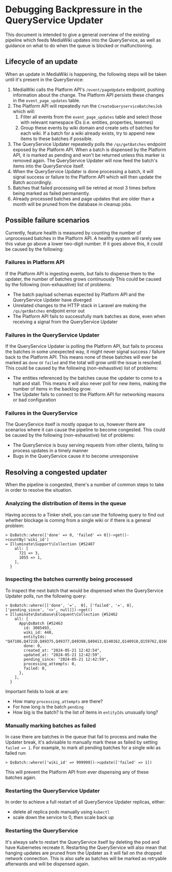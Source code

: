 # Debugging Backpressure in the QueryService Updater

This document is intended to give a general overview of the existing pipeline which feeds MediaWiki updates into the QueryService, as well as guidance on what to do when the queue is blocked or malfunctioning.

## Lifecycle of an update

When an update in MediaWiki is happening, the following steps will be taken until it's present in the QueryService:

1. MediaWiki calls the Platform API's `/event/pageUpdate` endpoint, pushing information about the change. The Platform API persists these changes in the `event_page_updates` table.
2. The Platform API will repeatedly run the `CreateQueryserviceBatchesJob` which will:
	1. Filter all events from the `event_page_updates` table and select those with relevant namespace IDs (i.e. entities, properties, lexemes)
	2. Group these events by wiki domain and create sets of batches for each wiki. If a batch for a wiki already exists, try to append new items to these batches if possible.
3. The QueryService Updater repeatedly polls the `/qs/getBatches` endpoint exposed by the Platform API. When a batch is dispensed by the Platform API, it is marked as pending and won't be returned unless this marker is removed again. The QueryService Updater will now feed the batch's items into the QueryService itself.
4. When the QueryService Updater is done processing a batch, it will signal success or failure to the Platform API which will then update the Batch accordingly.
5. Batches that failed processing will be retried at most 3 times before being marked as failed permanently.
6. Already processed batches and page updates that are older than a month will be pruned from the database in cleanup jobs.

## Possible failure scenarios

Currently, feature health is measured by counting the number of unprocessed batches in the Platform API.
A healthy system will rarely see this value go above a lower two-digit number.
If it goes above this, it could be caused by the following:

### Failures in Platform API

If the Platform API is ingesting events, but fails to dispense them to the updater, the number of batches grows continuously
This could be caused by the following (non-exhaustive) list of problems:

- The batch payload schemas expected by Platform API and the QueryService Updater have diverged
- Unrelated changes to the HTTP stack in Laravel are making the `/qs/getBatches` endpoint error out
- The Platform API fails to successfully mark batches as done, even when receiving a signal from the QueryService Updater

### Failures in the QueryService Updater

If the QueryService Updater is polling the Platform API, but fails to process the batches in some unexpected way, it might never signal success / failure back to the Platform API.
This means none of these batches will ever be marked as `done` or `failed` and the total will grow until the issue is resolved.
This could be caused by the following (non-exhaustive) list of problems:

- The entities referenced by the batches cause the updater to come to a halt and stall. This means it will also never poll for new items, making the number of items in the backlog grow.
- The Updater fails to connect to the Platform API for networking reasons or bad configuration

### Failures in the QueryService

The QueryService itself is mostly opaque to us, however there are scenarios where it can cause the pipeline to become congested.
This could be caused by the following (non-exhaustive) list of problems:

- The QueryService is busy serving requests from other clients, failing to process updates in a timely manner
- Bugs in the QueryService cause it to become unresponsive

## Resolving a congested updater

When the pipeline is congested, there's a number of common steps to take in order to resolve the situation.

### Analyzing the distribution of items in the queue

Having access to a Tinker shell, you can use the following query to find out whether blockage is coming from a single wiki or if there is a general problem:

```console
> QsBatch::where(['done' => 0, 'failed' => 0])->get()->countBy('wiki_id')
= Illuminate\Support\Collection {#52487
    all: [
      721 => 3,
      1055 => 1,
    ],
  }
```

### Inspecting the batches currently being processed

To inspect the next batch that would be dispensed when the QueryService Updater polls, run the following query:

```console
> QsBatch::where([['done', '=',  0], ['failed', '=', 0], ['pending_since', '<>', null]])->get()
= Illuminate\Database\Eloquent\Collection {#52462
    all: [
      App\QsBatch {#52463
        id: 3085493,
        wiki_id: 448,
        entityIds: "Q47186,Q47210,Q49375,Q49377,Q49398,Q49413,Q140162,Q140918,Q159762,Q160048",
        done: 0,
        created_at: "2024-05-21 12:42:54",
        updated_at: "2024-05-21 12:42:59",
        pending_since: "2024-05-21 12:42:59",
        processing_attempts: 0,
        failed: 0,
      },
    ],
  }
```

Important fields to look at are:

- How many `processing_attempts` are there?
- For how long is the batch `pending`
- How big is the batch? Is the list of items in `entityIds` unusually long?

### Manually marking batches as failed

In case there are batches in the queue that fail to process and make the Updater break, it's advisable to manually mark these as failed by setting `failed => 1`.
For example, to mark all pending batches for a single wiki as failed run:

```console
> QsBatch::where(['wiki_id' => 999999])->update(['failed' => 1])
```

This will prevent the Platform API from ever dispensing any of these batches again.

### Restarting the QueryService Updater

In order to achieve a full restart of all QueryService Updater replicas, either:

- delete all replica pods manually using `kubectl`
- scale down the service to 0, then scale back up

### Restarting the QueryService

It's always safe to restart the QueryService itself by deleting the pod and have Kubernetes recreate it.
Restarting the QueryService will also mean that hanging updates are pruned from the Updater as it will fail on the dropped network connection.
This is also safe as batches will be marked as retryable afterwards and will be dispensed again.
